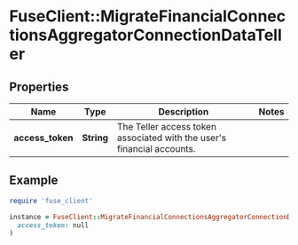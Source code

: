 # FuseClient::MigrateFinancialConnectionsAggregatorConnectionDataTeller

## Properties

| Name | Type | Description | Notes |
| ---- | ---- | ----------- | ----- |
| **access_token** | **String** | The Teller access token associated with the user&#39;s financial accounts. |  |

## Example

```ruby
require 'fuse_client'

instance = FuseClient::MigrateFinancialConnectionsAggregatorConnectionDataTeller.new(
  access_token: null
)
```


